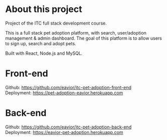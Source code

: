 # About this project

Project of the ITC full stack development course.

This is a full stack pet adoption platform, with search, user/adoption management & admin dashboard.
The goal of this platform is to allow users to sign up, search and adopt pets.

Built with React, Node.js and MySQL.

# Front-end

Github: https://github.com/eavior/itc-pet-adoption-front-end<br>
Deployment: https://pet-adoption-eavior.herokuapp.com

# Back-end

Github: https://github.com/eavior/itc-pet-adoption-back-end<br>
Deployment: https://eavior-pet-adoption.herokuapp.com
